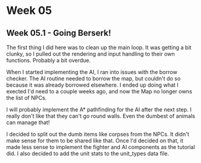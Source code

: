 # Week 05

## Week 05.1 - Going Berserk!

The first thing I did here was to clean up the main loop. It was getting a bit clunky, so I pulled out the rendering and input handling to their own functions. Probably a bit overdue.

When I started implementing the AI, I ran into issues with the borrow checker. The AI routine needed to borrow the map, but couldn't do so because it was already borrowed elsewhere. I ended up doing what I exected I'd need to a couple weeks ago, and now the Map no longer owns the list of NPCs.

I will probably implement the A\* pathfinding for the AI after the next step. I really don't like that they can't go round walls. Even the dumbest of animals can manage that!

I decided to split out the dumb items like corpses from the NPCs. It didn't make sense for them to be shared like that. Once I'd decided on that, it made less sense to implement the fighter and AI components as the tutorial did. I also decided to add the unit stats to the unit_types data file.